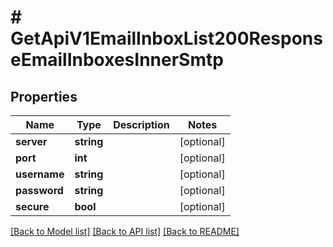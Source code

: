 # # GetApiV1EmailInboxList200ResponseEmailInboxesInnerSmtp

## Properties

Name | Type | Description | Notes
------------ | ------------- | ------------- | -------------
**server** | **string** |  | [optional]
**port** | **int** |  | [optional]
**username** | **string** |  | [optional]
**password** | **string** |  | [optional]
**secure** | **bool** |  | [optional]

[[Back to Model list]](../../README.md#models) [[Back to API list]](../../README.md#endpoints) [[Back to README]](../../README.md)
